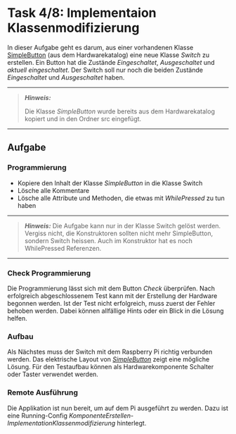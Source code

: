 # Task 4/8: Implementaion Klassenmodifizierung
In dieser Aufgabe geht es darum, aus einer vorhandenen Klasse [SimpleButton](https://pi4j.com/examples/components/simplebutton/)
(aus dem Hardwarekatalog) eine neue Klasse *Switch* zu erstellen. Ein Button hat die Zustände *Eingeschaltet*, *Ausgeschaltet*
und *aktuell eingeschaltet*. Der Switch soll nur noch die beiden Zustände *Eingeschaltet* und *Ausgeschaltet* haben.

---
> **_Hinweis:_**
>
> Die Klasse *SimpleButton* wurde bereits aus dem Hardwarekatalog kopiert und
> in den Ordner src eingefügt.
---

## Aufgabe
### Programmierung
- Kopiere den Inhalt der Klasse *SimpleButton* in die Klasse Switch
- Lösche alle Kommentare
- Lösche alle Attribute und Methoden, die etwas mit *WhilePressed* zu tun haben

---
> **_Hinweis:_**
> Die Aufgabe kann nur in der Klasse Switch gelöst werden. Vergiss nicht, die Konstruktoren sollten nicht mehr SimpleButton,
> sondern Switch heissen. Auch im Konstruktor hat es noch WhilePressed Referenzen.
---

### Check Programmierung
Die Programmierung lässt sich mit dem Button *Check* überprüfen. Nach erfolgreich abgeschlossenem Test kann mit der 
Erstellung der Hardware begonnen werden. Ist der Test nicht erfolgreich, muss zuerst der Fehler behoben werden. Dabei können
allfällige Hints oder ein Blick in die Lösung helfen. 

### Aufbau
Als Nächstes muss der Switch mit dem Raspberry Pi richtig verbunden werden. Das elektrische Layout von 
[*SimpleButton*](https://pi4j.com/examples/components/simplebutton/) zeigt eine mögliche Lösung. 
Für den Testaufbau können als Hardwarekomponente Schalter oder Taster verwendet werden.

### Remote Ausführung
Die Applikation ist nun bereit, um auf dem Pi ausgeführt zu werden. Dazu ist eine
Running-Config *KomponenteErstellen-ImplementationKlassenmodifizierung* hinterlegt.